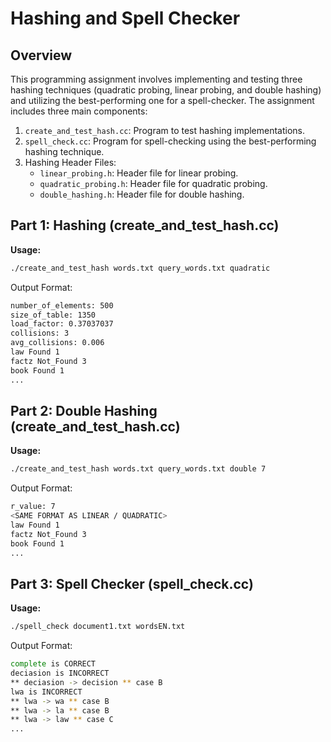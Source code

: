 # Hashing and Spell Checker 

## Overview
This programming assignment involves implementing and testing three hashing techniques (quadratic probing, linear probing, and double hashing) and utilizing the best-performing one for a spell-checker. The assignment includes three main components:

1. `create_and_test_hash.cc`: Program to test hashing implementations.
2. `spell_check.cc`: Program for spell-checking using the best-performing hashing technique.
3. Hashing Header Files:
   - `linear_probing.h`: Header file for linear probing.
   - `quadratic_probing.h`: Header file for quadratic probing.
   - `double_hashing.h`: Header file for double hashing.

## Part 1: Hashing (create_and_test_hash.cc)
**Usage:**
```bash
./create_and_test_hash words.txt query_words.txt quadratic
```
Output Format:
```bash
number_of_elements: 500 
size_of_table: 1350 
load_factor: 0.37037037 
collisions: 3 
avg_collisions: 0.006
law Found 1
factz Not_Found 3
book Found 1
...
```
## Part 2: Double Hashing (create_and_test_hash.cc)
**Usage:**
```bash
./create_and_test_hash words.txt query_words.txt double 7
```
Output Format:
```bash
r_value: 7
<SAME FORMAT AS LINEAR / QUADRATIC>
law Found 1
factz Not_Found 3
book Found 1
...

```
## Part 3: Spell Checker (spell_check.cc)
**Usage:**
```bash
./spell_check document1.txt wordsEN.txt

```

Output Format:
```bash
complete is CORRECT
deciasion is INCORRECT
** deciasion -> decision ** case B
lwa is INCORRECT
** lwa -> wa ** case B
** lwa -> la ** case B
** lwa -> law ** case C
...


```
